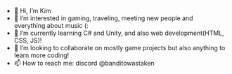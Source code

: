 - 👋 Hi, I’m Kim
- 👀 I’m interested in gaming, traveling, meeting new people and everything about music (:
- 🌱 I’m currently learning C# and Unity, and also web development(HTML, CSS, JS)!
- 💞️ I’m looking to collaborate on mostly game projects but also anything to learn more coding!
- 📫 How to reach me: discord @banditowastaken 

<!---
bandithoe/bandithoe is a ✨ special ✨ repository because its `README.md` (this file) appears on your GitHub profile.
You can click the Preview link to take a look at your changes.
--->
